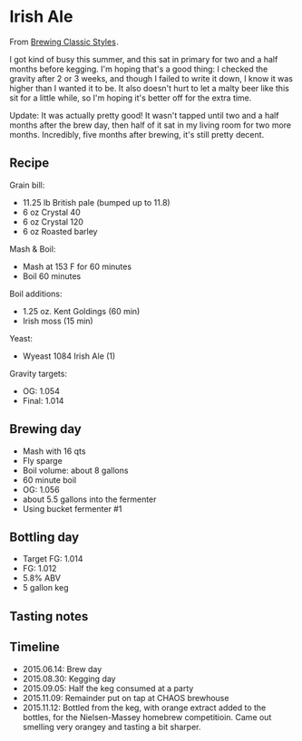 # Irish Ale
From <a href="http://www.amazon.com/gp/product/0937381926/ref=as_li_tl?ie=UTF8&camp=1789&creative=390957&creativeASIN=0937381926&linkCode=as2&tag=brocklicom-20&linkId=G2SKHITAJUJNNAOV">Brewing Classic Styles</a><img src="http://ir-na.amazon-adsystem.com/e/ir?t=brocklicom-20&l=as2&o=1&a=0937381926" width="1" height="1" border="0" alt="" style="border:none !important; margin:0px !important;" />.

I got kind of busy this summer, and this sat in primary for two and a half months before kegging. I'm hoping that's a good thing: I checked the gravity after 2 or 3 weeks, and though I failed to write it down, I know it was higher than I wanted it to be. It also doesn't hurt to let a malty beer like this sit for a little while, so I'm hoping it's better off for the extra time.

Update: It was actually pretty good! It wasn't tapped until two and a half months after the brew day, then half of it sat in my living room for two more months. Incredibly, five months after brewing, it's still pretty decent.

## Recipe
Grain bill:
* 11.25 lb British pale (bumped up to 11.8)
* 6 oz Crystal 40
* 6 oz Crystal 120
* 6 oz Roasted barley

Mash & Boil:
* Mash at 153 F for 60 minutes
* Boil 60 minutes

Boil additions:
* 1.25 oz. Kent Goldings (60 min)
* Irish moss (15 min)

Yeast:
* Wyeast 1084 Irish Ale (1)

Gravity targets:
* OG: 1.054
* Final: 1.014

## Brewing day
* Mash with 16 qts
* Fly sparge
* Boil volume: about 8 gallons
* 60 minute boil
* OG: 1.056
* about 5.5 gallons into the fermenter
* Using bucket fermenter #1

## Bottling day
* Target FG: 1.014
* FG: 1.012
* 5.8% ABV
* 5 gallon keg

## Tasting notes


## Timeline
* 2015.06.14: Brew day
* 2015.08.30: Kegging day
* 2015.09.05: Half the keg consumed at a party
* 2015.11.09: Remainder put on tap at CHAOS brewhouse
* 2015.11.12: Bottled from the keg, with orange extract added to the bottles, for the Nielsen-Massey homebrew competitioin. Came out smelling very orangey and tasting a bit sharper.
